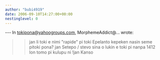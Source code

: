 ```yaml
---
author: "bubi4919"
date: 2006-09-10T14:27:00+00:00
nestinglevel: 0
---
```

\---
 In [tokipona@yahoogroups.com](mailto://tokipona@yahoogroups.com), MorphemeAddict@... wrote:

>> jan li toki e nimi "rapide" pi toki Epelanto kepeken nasin seme pitoki pona?
>> jan Setepo / stevo
>sina o lukin e toki pi nanpa 1412 lon tomo pi kulupu ni !jan Kanso